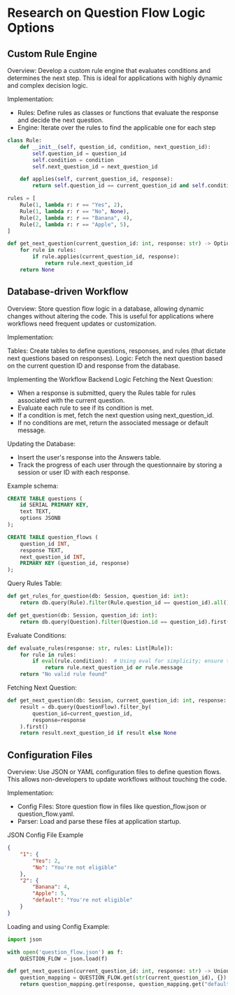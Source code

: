 # Research on Question Flow Logic Options

## Custom Rule Engine

Overview:
Develop a custom rule engine that evaluates conditions and determines the next step. This is ideal for applications with highly dynamic and complex decision logic.

Implementation:

- Rules: Define rules as classes or functions that evaluate the response and decide the next question.
- Engine: Iterate over the rules to find the applicable one for each step

```python
class Rule:
    def __init__(self, question_id, condition, next_question_id):
        self.question_id = question_id
        self.condition = condition
        self.next_question_id = next_question_id

    def applies(self, current_question_id, response):
        return self.question_id == current_question_id and self.condition(response)

rules = [
    Rule(1, lambda r: r == "Yes", 2),
    Rule(1, lambda r: r == "No", None),
    Rule(2, lambda r: r == "Banana", 4),
    Rule(2, lambda r: r == "Apple", 5),
]

def get_next_question(current_question_id: int, response: str) -> Optional[int]:
    for rule in rules:
        if rule.applies(current_question_id, response):
            return rule.next_question_id
    return None

```
## Database-driven Workflow

Overview:
Store question flow logic in a database, allowing dynamic changes without altering the code. This is useful for applications where workflows need frequent updates or customization.

Implementation:

Tables: Create tables to define questions, responses, and rules (that dictate next questions based on responses).
Logic: Fetch the next question based on the current question ID and response from the database.

Implementing the Workflow
Backend Logic
Fetching the Next Question:

- When a response is submitted, query the Rules table for rules associated with the current question.
- Evaluate each rule to see if its condition is met.
- If a condition is met, fetch the next question using next_question_id.
- If no conditions are met, return the associated message or default message.

Updating the Database:

- Insert the user's response into the Answers table.
- Track the progress of each user through the questionnaire by storing a session or user ID with each response.

Example schema:
```sql
CREATE TABLE questions (
    id SERIAL PRIMARY KEY,
    text TEXT,
    options JSONB
);

CREATE TABLE question_flows (
    question_id INT,
    response TEXT,
    next_question_id INT,
    PRIMARY KEY (question_id, response)
);
```

Query Rules Table:

```python
def get_rules_for_question(db: Session, question_id: int):
    return db.query(Rule).filter(Rule.question_id == question_id).all()

def get_question(db: Session, question_id: int):
    return db.query(Question).filter(Question.id == question_id).first()

```

Evaluate Conditions:
```python
def evaluate_rules(response: str, rules: List[Rule]):
    for rule in rules:
        if eval(rule.condition):  # Using eval for simplicity; ensure this is safe
            return rule.next_question_id or rule.message
    return "No valid rule found"

```

Fetching Next Question:

```python
def get_next_question(db: Session, current_question_id: int, response: str) -> Optional[int]:
    result = db.query(QuestionFlow).filter_by(
        question_id=current_question_id,
        response=response
    ).first()
    return result.next_question_id if result else None

```

## Configuration Files

Overview:
Use JSON or YAML configuration files to define question flows. This allows non-developers to update workflows without touching the code.

Implementation:

- Config Files: Store question flow in files like question_flow.json or question_flow.yaml.
- Parser: Load and parse these files at application startup.

JSON Config File Example
```json
{
    "1": {
        "Yes": 2,
        "No": "You're not eligible"
    },
    "2": {
        "Banana": 4,
        "Apple": 5,
        "default": "You're not eligible"
    }
}

```

Loading and using Config Example:

```python
import json

with open('question_flow.json') as f:
    QUESTION_FLOW = json.load(f)

def get_next_question(current_question_id: int, response: str) -> Union[int, str]:
    question_mapping = QUESTION_FLOW.get(str(current_question_id), {})
    return question_mapping.get(response, question_mapping.get("default", "No further questions"))

```

